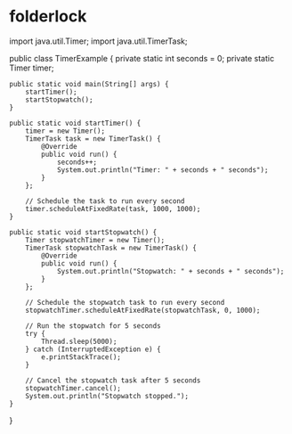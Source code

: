 # folderlock
import java.util.Timer;
import java.util.TimerTask;

public class TimerExample {
    private static int seconds = 0;
    private static Timer timer;

    public static void main(String[] args) {
        startTimer();
        startStopwatch();
    }

    public static void startTimer() {
        timer = new Timer();
        TimerTask task = new TimerTask() {
            @Override
            public void run() {
                seconds++;
                System.out.println("Timer: " + seconds + " seconds");
            }
        };

        // Schedule the task to run every second
        timer.scheduleAtFixedRate(task, 1000, 1000);
    }

    public static void startStopwatch() {
        Timer stopwatchTimer = new Timer();
        TimerTask stopwatchTask = new TimerTask() {
            @Override
            public void run() {
                System.out.println("Stopwatch: " + seconds + " seconds");
            }
        };

        // Schedule the stopwatch task to run every second
        stopwatchTimer.scheduleAtFixedRate(stopwatchTask, 0, 1000);

        // Run the stopwatch for 5 seconds
        try {
            Thread.sleep(5000);
        } catch (InterruptedException e) {
            e.printStackTrace();
        }

        // Cancel the stopwatch task after 5 seconds
        stopwatchTimer.cancel();
        System.out.println("Stopwatch stopped.");
    }
}
